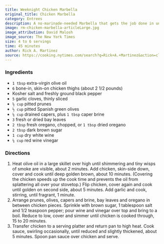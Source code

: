 ```yaml
---
title: Weeknight Chicken Marbella
original_title: Chicken Marbella
category: Entrees
description: A no-marinade-needed Marbella that gets the job done in under an hour. Chicken thighs are seared hard until deep golden brown to render the fat, which also helps amp up the chicken flavor. This version is also significantly less sweet than the original, but if you like your brown sugar, use 1/3 cup instead. The reduced pan sauce is easy to love, so be sure to serve with a loaf of crusty bread to mop it all up.
image: rm-chicken-marbella-articleLarge.jpg
image_attribution: David Malosh
image_source: The New York Times
size: 4 to 6 servings
time: 45 minutes
author: Rick A. Martinez
source: https://cooking.nytimes.com/search?q=Rick+A.+Martinez&action=click&module=byline&region=recipe%20page
---
```


### Ingredients

* `1 tbsp` extra-virgin olive oil
* `6` bone-in, skin-on chicken thighs (about 2 1/2 pounds)
* Kosher salt and freshly ground black pepper
* `5` garlic cloves, thinly sliced
* `½ cup` pitted prunes
* `½ cup` pitted Spanish green olives
* `¼ cup` drained capers, plus `1 tbsp` caper brine
* `3` fresh or dried bay leaves
* `2 tbsp` fresh oregano, chopped, or `1 tbsp` dried oregano
* `2 tbsp` dark brown sugar
* `1 cup` dry white wine
* `¼ cup` red wine vinegar

### Directions

1. Heat olive oil in a large skillet over high until shimmering and tiny wisps of smoke are visible, about 2 minutes. Add chicken, skin-side down, cover and cook until deep golden brown, about 10 minutes. (Covering the chicken speeds up the cook time and prevents the oil from splattering all over your stovetop.) Flip chicken, cover again and cook until golden on second side, about 5 minutes. Add garlic and cook, stirring, until fragrant, 1 minute.
2. Arrange prunes, olives, capers and brine, bay leaves and oregano in between chicken pieces. Sprinkle with brown sugar, 1 tablespoon salt and 1/2 teaspoon pepper; pour wine and vinegar over top and bring to a boil. Reduce to low, cover and simmer until chicken is cooked through, 15 to 20 minutes.
3. Transfer chicken to a serving platter and return pan to high heat. Cook sauce, swirling occasionally, until reduced and slightly thickened, about 5 minutes. Spoon pan sauce over chicken and serve.